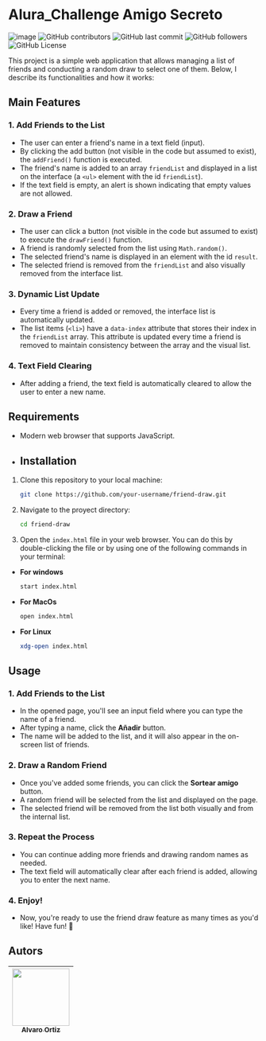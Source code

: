 # Alura_Challenge Amigo Secreto
![image](https://github.com/user-attachments/assets/437ac285-e76a-4a73-861b-0972343e440a)
![GitHub contributors](https://img.shields.io/github/contributors/oalvaro77/Alura_Challenge)
![GitHub last commit](https://img.shields.io/github/last-commit/oalvaro77/Alura_Challenge)
![GitHub followers](https://img.shields.io/github/followers/oalvaro77)
![GitHub License](https://img.shields.io/github/license/oalvaro77/Alura_Challenge)

This project is a simple web application that allows managing a list of friends and conducting a random draw to select one of them. Below, I describe its functionalities and how it works:

## Main Features

### 1. **Add Friends to the List**
- The user can enter a friend's name in a text field (input).
- By clicking the add button (not visible in the code but assumed to exist), the `addFriend()` function is executed.
- The friend's name is added to an array `friendList` and displayed in a list on the interface (a `<ul>` element with the id `friendList`).
- If the text field is empty, an alert is shown indicating that empty values are not allowed.

### 2. **Draw a Friend**
- The user can click a button (not visible in the code but assumed to exist) to execute the `drawFriend()` function.
- A friend is randomly selected from the list using `Math.random()`.
- The selected friend's name is displayed in an element with the id `result`.
- The selected friend is removed from the `friendList` and also visually removed from the interface list.

### 3. **Dynamic List Update**
- Every time a friend is added or removed, the interface list is automatically updated.
- The list items (`<li>`) have a `data-index` attribute that stores their index in the `friendList` array. This attribute is updated every time a friend is removed to maintain consistency between the array and the visual list.

### 4. **Text Field Clearing**
- After adding a friend, the text field is automatically cleared to allow the user to enter a new name.

## Requirements
- Modern web browser that supports JavaScript.

- ## Installation

1. Clone this repository to your local machine:
   ```bash
   git clone https://github.com/your-username/friend-draw.git
2. Navigate to the proyect directory:
   ```bash
   cd friend-draw
3. Open the `index.html` file in your web browser. You can do this by double-clicking the file or by using one of the following commands in your terminal:
- **For windows**
   ```bash
   start index.html
- **For MacOs**
   ```bash
   open index.html
- **For Linux**
   ```bash
   xdg-open index.html

## Usage

### 1. Add Friends to the List
- In the opened page, you'll see an input field where you can type the name of a friend.
- After typing a name, click the **Añadir** button.
- The name will be added to the list, and it will also appear in the on-screen list of friends.

### 2. Draw a Random Friend
- Once you've added some friends, you can click the **Sortear amigo** button.
- A random friend will be selected from the list and displayed on the page.
- The selected friend will be removed from the list both visually and from the internal list.

### 3. Repeat the Process
- You can continue adding more friends and drawing random names as needed.
- The text field will automatically clear after each friend is added, allowing you to enter the next name.

### 4. Enjoy!
- Now, you're ready to use the friend draw feature as many times as you'd like! Have fun! 🎉

 
## Autors

| [<img src="https://avatars.githubusercontent.com/<oalvaro77>" width=115><br><sub>Alvaro Ortiz</sub>](https://github.com/oalvaro77)
| :---: | 
